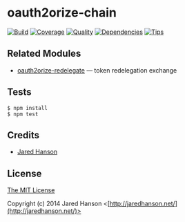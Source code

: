 # oauth2orize-chain

[![Build](https://travis-ci.org/jaredhanson/oauth2orize-chain.png)](https://travis-ci.org/jaredhanson/oauth2orize-chain)
[![Coverage](https://coveralls.io/repos/jaredhanson/oauth2orize-chain/badge.png)](https://coveralls.io/r/jaredhanson/oauth2orize-chain)
[![Quality](https://codeclimate.com/github/jaredhanson/oauth2orize-chain.png)](https://codeclimate.com/github/jaredhanson/oauth2orize-chain)
[![Dependencies](https://david-dm.org/jaredhanson/oauth2orize-chain.png)](https://david-dm.org/jaredhanson/oauth2orize-chain)
[![Tips](http://img.shields.io/gittip/jaredhanson.png)](https://www.gittip.com/jaredhanson/)


## Related Modules

- [oauth2orize-redelegate](https://github.com/jaredhanson/oauth2orize-redelegate) — token redelegation exchange

## Tests

    $ npm install
    $ npm test

## Credits

  - [Jared Hanson](http://github.com/jaredhanson)

## License

[The MIT License](http://opensource.org/licenses/MIT)

Copyright (c) 2014 Jared Hanson <[http://jaredhanson.net/](http://jaredhanson.net/)>
